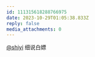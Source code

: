 ```yaml
---
id: 111315618288766975
date: 2023-10-29T01:05:38.833Z
reply: false
media_attachments: 0
---
```


[@shiyi](https://bb.010206.xyz/@shiyi) 细说白嫖

